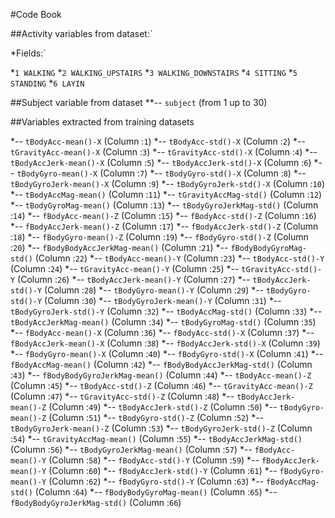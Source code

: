 #Code Book


##Activity variables from dataset:`

*Fields:`

*`1 WALKING`
*`2 WALKING_UPSTAIRS`
*`3 WALKING_DOWNSTAIRS`
*`4 SITTING`
*`5 STANDING`
*`6 LAYIN`

##Subject variable from dataset 
**-- `subject` (from 1 up to 30)

##Variables extracted from training datasets

*-- `tBodyAcc-mean()-X` (Column :`1`)
*-- `tBodyAcc-std()-X` (Column :`2`)
*-- `tGravityAcc-mean()-X` (Column :`3`)
*-- `tGravityAcc-std()-X` (Column :`4`)
*-- `tBodyAccJerk-mean()-X` (Column :`5`)
*-- `tBodyAccJerk-std()-X` (Column :`6`)
*-- `tBodyGyro-mean()-X` (Column :`7`)
*-- `tBodyGyro-std()-X` (Column :`8`)
*-- `tBodyGyroJerk-mean()-X` (Column :`9`)
*-- `tBodyGyroJerk-std()-X` (Column :`10`)
*-- `tBodyAccMag-mean()` (Column :`11`)
*-- `tGravityAccMag-std()` (Column :`12`)
*-- `tBodyGyroMag-mean()` (Column :`13`)
*-- `tBodyGyroJerkMag-std()` (Column :`14`)
*-- `fBodyAcc-mean()-Z` (Column :`15`)
*-- `fBodyAcc-std()-Z` (Column :`16`)
*-- `fBodyAccJerk-mean()-Z` (Column :`17`)
*-- `fBodyAccJerk-std()-Z` (Column :`18`)
*-- `fBodyGyro-mean()-Z` (Column :`19`)
*-- `fBodyGyro-std()-Z` (Column :`20`)
*-- `fBodyBodyAccJerkMag-mean()` (Column :`21`)
*-- `fBodyBodyGyroMag-std()` (Column :`22`)
*-- `tBodyAcc-mean()-Y` (Column :`23`)
*-- `tBodyAcc-std()-Y` (Column :`24`)
*-- `tGravityAcc-mean()-Y` (Column :`25`)
*-- `tGravityAcc-std()-Y` (Column :`26`)
*-- `tBodyAccJerk-mean()-Y` (Column :`27`)
*-- `tBodyAccJerk-std()-Y` (Column :`28`)
*-- `tBodyGyro-mean()-Y` (Column :`29`)
*-- `tBodyGyro-std()-Y` (Column :`30`)
*-- `tBodyGyroJerk-mean()-Y` (Column :`31`)
*-- `tBodyGyroJerk-std()-Y` (Column :`32`)
*-- `tBodyAccMag-std()` (Column :`33`)
*-- `tBodyAccJerkMag-mean()` (Column :`34`)
*-- `tBodyGyroMag-std()` (Column :`35`)
*-- `fBodyAcc-mean()-X` (Column :`36`)
*-- `fBodyAcc-std()-X` (Column :`37`)
*-- `fBodyAccJerk-mean()-X` (Column :`38`)
*-- `fBodyAccJerk-std()-X` (Column :`39`)
*-- `fBodyGyro-mean()-X` (Column :`40`)
*-- `fBodyGyro-std()-X` (Column :`41`)
*-- `fBodyAccMag-mean()` (Column :`42`)
*-- `fBodyBodyAccJerkMag-std()` (Column :`43`)
*-- `fBodyBodyGyroJerkMag-mean()` (Column :`44`)
*-- `tBodyAcc-mean()-Z` (Column :`45`)
*-- `tBodyAcc-std()-Z` (Column :`46`)
*-- `tGravityAcc-mean()-Z` (Column :`47`)
*-- `tGravityAcc-std()-Z` (Column :`48`)
*-- `tBodyAccJerk-mean()-Z` (Column :`49`)
*-- `tBodyAccJerk-std()-Z` (Column :`50`)
*-- `tBodyGyro-mean()-Z` (Column :`51`)
*-- `tBodyGyro-std()-Z` (Column :`52`)
*-- `tBodyGyroJerk-mean()-Z` (Column :`53`)
*-- `tBodyGyroJerk-std()-Z` (Column :`54`)
*-- `tGravityAccMag-mean()` (Column :`55`)
*-- `tBodyAccJerkMag-std()` (Column :`56`)
*-- `tBodyGyroJerkMag-mean()` (Column :`57`)
*-- `fBodyAcc-mean()-Y` (Column :`58`)
*-- `fBodyAcc-std()-Y` (Column :`59`)
*-- `fBodyAccJerk-mean()-Y` (Column :`60`)
*-- `fBodyAccJerk-std()-Y` (Column :`61`)
*-- `fBodyGyro-mean()-Y` (Column :`62`)
*-- `fBodyGyro-std()-Y` (Column :`63`)
*-- `fBodyAccMag-std()` (Column :`64`)
*-- `fBodyBodyGyroMag-mean()` (Column :`65`)
*-- `fBodyBodyGyroJerkMag-std()` (Column :`66`)
